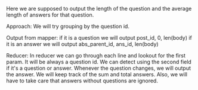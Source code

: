Here we are supposed to output the length of the question and the average length of answers for that question.

Approach:
We will try grouping by the question id.

Output from mapper:
if it is a question we will output 
    post_id, 0, len(body)
if it is an answer we will output
    abs_parent_id, ans_id, len(body)


Reducer:
In reducer we can go through each line and lookout for the first param. It will be always a question id.
We can detect using the second field if it's a question or answer.
Whenever the question changes, we will output the answer. We will keep track of the sum and total answers.
Also, we will have to take care that answers without questions are ignored.

